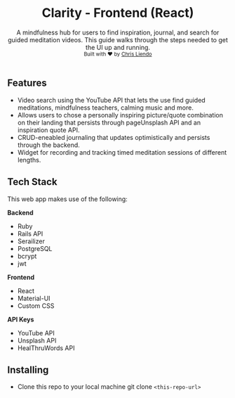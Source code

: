 <h1 align="center">Clarity - Frontend (React)</h1>

<div align="center">
A mindfulness hub for users to find inspiration, journal, and search for guided meditation videos. This guide walks through the steps needed to get the UI up and running.
</div>

<div align="center">
  <sub>Built with ❤️ by 
  <a href="https://github.com/cjl248">Chris Liendo</a>
  </sub>
</div>

<br />

## Features
- Video search using the YouTube API that lets the use find guided meditations, mindfulness teachers, calming music and more.
- Allows users to chose a personally inspiring picture/quote combination on their landing that persists through pageUnsplash API and an inspiration quote API.
- CRUD-eneabled journaling that updates optimistically and persists through the backend.
- Widget for recording and tracking timed meditation sessions of different lengths.

## Tech Stack
This web app makes use of the following:

**Backend**
- Ruby 
- Rails API
- Serailizer
- PostgreSQL
- bcrypt
- jwt

**Frontend** 
- React
- Material-UI
- Custom CSS

**API Keys**
- YouTube API
- Unsplash API
- HealThruWords API

## Installing
- Clone this repo to your local machine git clone `<this-repo-url>`
